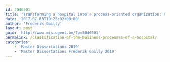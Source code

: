 ```yaml
---
id: 3046501
title: 'Transforming a hospital into a process-oriented organization: Process Identification (Sarah Van Cleemput)'
date: '2017-07-03T10:25:02+00:00'
author: 'Frederik Gailly'
layout: post
guid: 'http://www.mis.ugent.be/?p=3046501'
permalink: /classification-of-the-business-processes-of-a-hospital/
categories:
    - 'Master Dissertations 2019'
    - 'Master Dissertations Frederik Gailly 2019'
---
```


